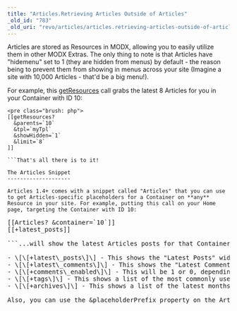 ```yaml
---
title: "Articles.Retrieving Articles Outside of Articles"
_old_id: "783"
_old_uri: "revo/articles/articles.retrieving-articles-outside-of-articles"
---
```


Articles are stored as Resources in MODX, allowing you to easily utilize them in other MODX Extras. The only thing to note is that Articles have "hidemenu" set to 1 (they are hidden from menus) by default - the reason being to prevent them from showing in menus across your site (Imagine a site with 10,000 Articles - that'd be a big menu!).

For example, this [getResources](/extras/revo/getresources "getResources") call grabs the latest 8 Articles for you in your Container with ID 10:

```
<pre class="brush: php">
[[getResources?
  &parents=`10`
  &tpl=`myTpl`
  &showHidden=`1`
  &limit=`8`
]]

```That's all there is to it!

The Articles Snippet
--------------------

Articles 1.4+ comes with a snippet called "Articles" that you can use to get Articles-specific placeholders for a Container on **any** Resource in your site. For example, putting this call on your Home page, targeting the Container with ID 10:

```
<pre class="brush: php">
[[Articles? &container=`10`]]
[[+latest_posts]]

```...will show the latest Articles posts for that Container. The snippet makes available all the placeholders in the default Template, which are:

- \[\[+latest\_posts\]\] - This shows the "Latest Posts" widget on the right-hand side of the sample template.
- \[\[+latest\_comments\]\] - This shows the "Latest Comments" widget on the right-hand side of the sample template.
- \[\[+comments\_enabled\]\] - This will be 1 or 0, depending on if you enabled comments for this container.
- \[\[+tags\]\] - This shows a list of the most commonly used tags across your blog.
- \[\[+archives\]\] - This shows a list of the latest months (or years) in archive format that you've made posts to.

Also, you can use the &placeholderPrefix property on the Articles snippet to add a prefix to the above placeholders, allowing you to have multiple Articles snippet calls on one page.